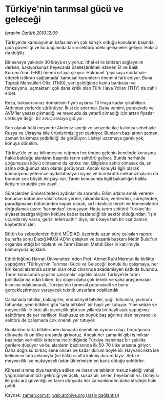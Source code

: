 # Türkiye'nin tarımsal gücü ve geleceği

*İbrahim Öztürk 2010.12.09*

<td class="columnist-detail">
<p>Türkiye'de kamuoyunun kafasının en çok karışık olduğu konuların başında, gıda güvenliği ve bu bağlamda tarım sektöründeki gelişmeler geliyor. Haksız da değiliz.</p>
<p>
<div id="haberMetinDiv">
<p>Bir seneye yakındır 30 liraya et yiyoruz. İthal et ile istikrarı sağlayalım derken, bakıyorsunuz heyecanla özelleştirilmek istenen Et ve Balık Kurumu'nun (EBK) önemi ortaya çıkıyor. Hükümet 'piyasaya müdahale ederek istikrarı sağlamada' kamusal kurumların önemini fark ediyor. Buna Toprak Mahsulleri Ofisi (TMO), yeri geldiğinde kamu bankaları ve fonksiyonu 'uçmaktan' çok daha kritik olan Türk Hava Yolları (THY) da dahil elbet.
<p> Keza, bakıyorsunuz domatesin fiyatı aylarca 10 liraya kadar çıkabiliyor. Ardından yerlerde sürünüyor. İkisi de anormal. Daha vahimi, perakende ve AVM'ler yasası çıkmadığı ve mevcudu da yeterli olmadığı için artan fiyatlar üreticiye değil, bir avuç aracıya gidiyor.
<p> Son olarak hâlâ meyvede Akdeniz sineği ve sebzede ilaç kalıntısı sebebiyle Rusya ve Ukrayna bile ürünlerimizi geri çeviriyor. Bunların bazılarının zaman zaman halkımıza yedirildiği de görülüyor. Listeyi uzatmaya gerek yok, konuya dönelim.
<p> Türkiye'de en az bilinmesine rağmen her önüne gelenin kendinde konuşma hakkı bulduğu alanların başında tarım sektörü geliyor. Bunda herhalde çoğumuzun köylü olmasının da katkısı var. Bilgisine sahip olmasak da, en aşina olduğumuz alan olarak görüyoruz. Ancak konuyla ilgili olarak kamuoyunu yeterince aydınlatmayan siyasi ve bürokratik mekanizmaların da bundan çok büyük bir payı var. Tarım konusunda ilgili bakanlığın halkla iletişim stratejisi çok zayıf.
<p> Süreçlerden üniversitedeki aydınlar da sorumlu. Bilim adamı emek vererek konunun bütününe vâkıf olmak yerine, rakamlardan, verilerden, süreçlerden, paradigmanın bütününden kopuk olarak, sırf ideolojik tercih ve temennilerini doğrulamak üzere 'karnından' konuşuyor. Hatta tarım sektörü Türkiye'de siyaset bezirganlığının köküne kadar beslendiği bir sektör olduğundan, 'işin ucunda rey varsa, gerisi teferruattır' diye, bir ülkeye tam bir asır zaman kaybettirmişler.
<p> Bütün bu sebeplerden ötürü MÜSİAD, üzerinde uzun süre çalışılan raporu, bu hafta sonu Elazığ MÜSİ-AD'ın çalışkan ve başarılı başkanı Metin Bulut'un organize ettiği bir toplantı ve Tarım Bakanı Mehdi Eker'in katılımıyla kamuoyuna açıkladı.
<p> Editörlüğünü Harran Üniversitesi'nden Prof. Ahmet Ruhi Mermut ile birlikte yaptığımız 'Türkiye'nin Tarımsal Gücü ve Geleceği' konulu bu çalışmaya, her biri kendi alanında uzman olan otuz civarında akademisyen katkıda bulundu. Tarım konusunda yapılan çalışmalar ağırlıklı olarak Türkiye'de tarım politikalarına odaklı iken, biz olayın daha çok teknik ve saha araştırmaları kısmına odaklanarak, Türkiye'nin tarımsal potansiyeli ve bunu gerçekleştirmeye yarayacak teknik unsurlara odaklandık.
<p> Çalışmada tahıllar, baklagiller, endüstriyel bitkiler, yağlı tohumlar, yumrulu tohumlar, yem bitkileri gibi 'tarla bitkileri' bir hayli yer tutuyor. Yine sebze ve meyvecilik ile örtü altı çiçekçilik gibi son yıllarda bir hayli atak yaptığımız sektörlere de yer veriliyor. Kuşkusuz en büyük baş ağrımız olan hayvancılık sektörü de çalışmada çok önemli yer tutuyor.
<p> Bunlardan tarla bitkilerinde dünyada önemli bir oyuncu olup, birçoğunda dünyada ilk on ülke arasında giriyoruz. Ancak her zamanki gibi iş miktar bazından verimlilik kriterine indirildiğinde Türkiye inanılmaz bir şekilde gerilere düşüyor ve bu alanların bazılarında ilk 50-70 ülke arasına giriyor. Daha doğrusu birkaç sene öncesine kadar durum böyle idi. Hayvancılıkta ise kelimenin tam anlamıyla (ve hâlâ) sınıfta kalmış durumdayız. Sebze-meyvecilik ise mukayeseli üstünlüklerimizin en bariz olduğu sektörler.
<p> Küresel ısınma diye tesmiye edilen ve insan ve tabiatın maruz kaldığı vahşi yağmalamanın bizi getirdiği yer açlık, susuzluk, seller, heyelanlar vs. Dolayısı ile gıda arz güvenliği ve tarım dünyada her zamankinden daha stratejik hale geldi. </p></p></p></p></p></p></p></p></p></p></div>
</p>
<a href="http://web.archive.org/web/20101224004914/mailto:i.ozturk@zaman.com.tr">
</a></td>

Kaynak: [zaman.com.tr](http://zaman.com.tr/yazar.do?yazino=1062747), [web.archive.org (arşiv bağlantısı)](http://web.archive.org/web/20101224004914/http://www.zaman.com.tr:80/yazar.do?yazino=1062747)
